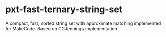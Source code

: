 # pxt-fast-ternary-string-set
A compact, fast, sorted string set with approximate matching implemented for MakeCode. Based on CGJennings implementation.
